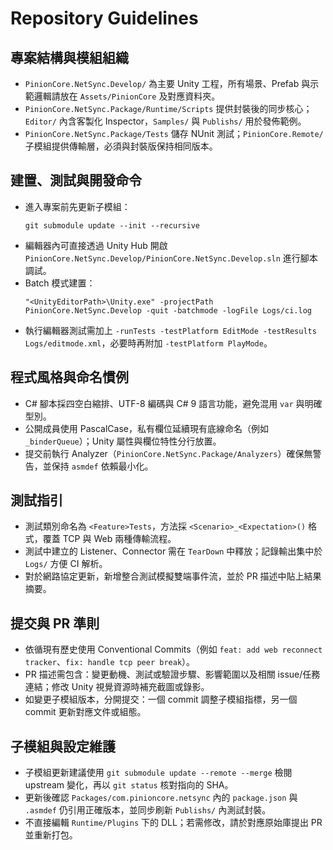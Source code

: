 ﻿# Repository Guidelines

## 專案結構與模組組織
- `PinionCore.NetSync.Develop/` 為主要 Unity 工程，所有場景、Prefab 與示範邏輯請放在 `Assets/PinionCore` 及對應資料夾。
- `PinionCore.NetSync.Package/Runtime/Scripts` 提供封裝後的同步核心；`Editor/` 內含客製化 Inspector，`Samples/` 與 `Publishs/` 用於發佈範例。
- `PinionCore.NetSync.Package/Tests` 儲存 NUnit 測試；`PinionCore.Remote/` 子模組提供傳輸層，必須與封裝版保持相同版本。

## 建置、測試與開發命令
- 進入專案前先更新子模組：
  ```
  git submodule update --init --recursive
  ```
- 編輯器內可直接透過 Unity Hub 開啟 `PinionCore.NetSync.Develop/PinionCore.NetSync.Develop.sln` 進行腳本調試。
- Batch 模式建置：
  ```
  "<UnityEditorPath>\Unity.exe" -projectPath PinionCore.NetSync.Develop -quit -batchmode -logFile Logs/ci.log
  ```
- 執行編輯器測試需加上 `-runTests -testPlatform EditMode -testResults Logs/editmode.xml`，必要時再附加 `-testPlatform PlayMode`。

## 程式風格與命名慣例
- C# 腳本採四空白縮排、UTF-8 編碼與 C# 9 語言功能，避免混用 `var` 與明確型別。
- 公開成員使用 PascalCase，私有欄位延續現有底線命名（例如 `_binderQueue`）；Unity 屬性與欄位特性分行放置。
- 提交前執行 Analyzer（`PinionCore.NetSync.Package/Analyzers`）確保無警告，並保持 `asmdef` 依賴最小化。

## 測試指引
- 測試類別命名為 `<Feature>Tests`，方法採 `<Scenario>_<Expectation>()` 格式，覆蓋 TCP 與 Web 兩種傳輸流程。
- 測試中建立的 Listener、Connector 需在 `TearDown` 中釋放；記錄輸出集中於 `Logs/` 方便 CI 解析。
- 對於網路協定更新，新增整合測試模擬雙端事件流，並於 PR 描述中貼上結果摘要。

## 提交與 PR 準則
- 依循現有歷史使用 Conventional Commits（例如 `feat: add web reconnect tracker`、`fix: handle tcp peer break`）。
- PR 描述需包含：變更動機、測試或驗證步驟、影響範圍以及相關 issue/任務連結；修改 Unity 視覺資源時補充截圖或錄影。
- 如變更子模組版本，分開提交：一個 commit 調整子模組指標，另一個 commit 更新對應文件或組態。

## 子模組與設定維護
- 子模組更新建議使用 `git submodule update --remote --merge` 檢閱 upstream 變化，再以 `git status` 核對指向的 SHA。
- 更新後確認 `Packages/com.pinioncore.netsync` 內的 `package.json` 與 `.asmdef` 仍引用正確版本，並同步刷新 `Publishs/` 內測試封裝。
- 不直接編輯 `Runtime/Plugins` 下的 DLL；若需修改，請於對應原始庫提出 PR 並重新打包。
